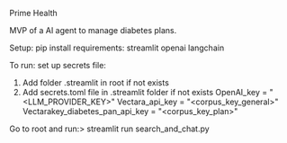 Prime Health 

MVP of a AI agent to manage diabetes plans. 

Setup:
pip install requirements:
  streamlit
  openai
  langchain

To run:
set up secrets file:
  1) Add folder .streamlit in root if not exists
  2) Add secrets.toml file in .streamlit folder if not exists
     OpenAI_key = "<LLM_PROVIDER_KEY>"
     Vectara_api_key = "<corpus_key_general>"
     Vectarakey_diabetes_pan_api_key = "<corpus_key_plan>"
     
Go to root and run:> streamlit run search_and_chat.py
  

